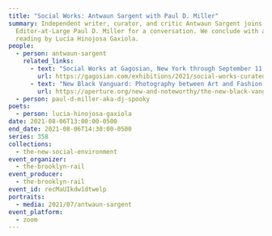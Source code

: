 ```yaml
---
title: "Social Works: Antwaun Sargent with Paul D. Miller"
summary: Independent writer, curator, and critic Antwaun Sargent joins Rail
  Editor-at-Large Paul D. Miller for a conversation. We conclude with a poetry
  reading by Lucía Hinojosa Gaxiola.
people:
  - person: antwaun-sargent
    related_links:
      - text: "Social Works at Gagosian, New York through September 11, 2021 "
        url: https://gagosian.com/exhibitions/2021/social-works-curated-by-antwaun-sargent/
      - text: "New Black Vanguard: Photography between Art and Fashion (Aperture, 2019)"
        url: https://aperture.org/new-and-noteworthy/the-new-black-vanguard-photography-between-art-and-fashion/
  - person: paul-d-miller-aka-dj-spooky
poets:
  - person: lucia-hinojosa-gaxiola
date: 2021-08-06T13:00:00-0500
end_date: 2021-08-06T14:30:00-0500
series: 358
collections:
  - the-new-social-environment
event_organizer:
  - the-brooklyn-rail
event_producer:
  - the-brooklyn-rail
event_id: recMaUIkdw1dtwelp
portraits:
  - media: 2021/07/antwaun-sargent
event_platform:
  - zoom
---
```

